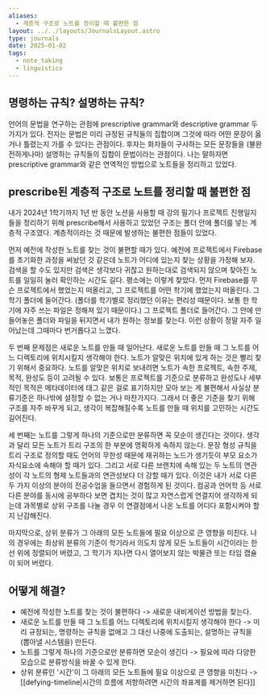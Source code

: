 ```yaml
---
aliases:
  - 계층적 구조로 노트를 정리할 때 불편한 점
layout: ../../layouts/JournalsLayout.astro
type: journals
date: 2025-01-02
tags:
  - note_taking
  - linguistics
---
```

## 명령하는 규칙? 설명하는 규칙?
언어의 문법을 연구하는 관점에 prescriptive grammar와 descriptive grammar 두 가지가 있다. 전자는 문법은 미리 규정된 규칙들의 집합이며 그것에 따라 어떤 문장이 옳거나 틀렸는지 가를 수 있다는 관점이다. 후자는 화자들이 구사하는 모든 문장들을 (불완전하게나마) 설명하는 규칙들의 집합이 문법이라는 관점이다. 나는 말하자면 prescriptive grammar와 같은 연역적인 방법으로 노트들을 정리하고 있었다.

## prescribe된 계층적 구조로 노트를 정리할 때 불편한 점
내가 2024년 1학기까지 1년 반 동안 노션을 사용할 때 강의 필기나 프로젝트 진행일지들을 정리하기 위해 prescribe해서 사용하고 있었던 구조는 폴더 안에 폴더를 넣는 계층적 구조였다. 계층적이라는 것 때문에 발생하는 불편한 점들이 있었다.

먼저 예전에 작성한 노트를 찾는 것이 불편할 때가 있다. 예전에 프로젝트에서 Firebase를 초기화한 과정을 써놨던 것 같은데 노트가 어디에 있는지 찾는 상황을 가정해 보자. 검색을 할 수도 있지만 검색은 생각보다 귀찮고 원하는대로 검색되지 않으며 찾아진 노트를 일일히 눌러 확인하는 시간도 길다. 평소에는 이렇게 찾았다. 먼저 Firebase를 무슨 프로젝트에서 했었는지 떠올리고, 그 프로젝트를 어떤 학기에 했었는지 떠올린다. 그 학기 폴더에 들어간다. (폴더를 학기별로 정리했던 이유는 편리성 때문이다. 보통 한 학기에 자주 쓰는 파일은 정해져 있기 때문이다.) 그 프로젝트 폴더로 들어간다. 그 안에 만들어놓은 폴더와 파일을 뒤지면서 내가 원하는 정보를 찾는다. 이런 상황이 정말 자주 일어났는데 그때마다 번거롭다고 느꼈다.

두 번째 문제점은 새로운 노트를 만들 때 일어난다. 새로운 노트를 만들 때 그 노트를 어느 디렉토리에 위치시킬지 생각해야 한다. 노트가 알맞은 위치에 있게 하는 것은 빨리 찾기 위해서 중요하다. 노트를 알맞은 위치로 보내려면 노트가 속한 프로젝트, 속한 주제, 목적, 완성도 등이 고려될 수 있다. 보통은 프로젝트를 기준으로 분류하고 완성도나 세부적인 목적은 메타데이터에 태그 같은 걸로 표기하지만 모아 보는 게 불편해서 사실상 분류기준은 하나밖에 설정할 수 없는 거나 마찬가지다. 그래서 더 좋은 기준을 찾기 위해 구조를 자주 바꾸게 되고, 생각이 복잡해질수록 노트를 만들 때 위치를 고민하는 시간도 길어진다.

세 번째는 노트를 그렇게 하나의 기준으로만 분류하면 꼭 모순이 생긴다는 것이다. 생각과 달리 모든 노트가 트리 구조의 한 부분에 명확하게 속하지 않는다. 문장 형성 규칙을 트리 구조로 정의할 때도 언어의 무한성 때문에 재귀하는 노드가 생기듯이 부모 요소가 자식요소에 속해야 할 때가 있다. 그리고 서로 다른 브랜치에 속해 있는 두 노트의 연관성이 각 노트의 형제 노트들과의 연관성보다 더 강할 때가 있다. 이것은 내가 서로 다른 두 가지 이상의 분야의 전공수업을 들으면서 경험하게 된 것이다. 컴공과 언어학 등 서로 다른 분야를 동시에 공부하다 보면 겹치는 것이 많고 자연스럽게 연결지어 생각하게 되는데 과목별로 상위 구조를 나눌 경우 이 연결점에서 나온 노트를 어디다 포함시켜야 할지 난감해진다.

마지막으로, 상위 분류가 그 아래의 모든 노트들에 필요 이상으로 큰 영향을 미친다. 나의 경우에는 최상위 분류의 기준이 학기라서 의도치 않게 모든 노트들이 시간이라는 한 선 위에 정렬되어 버렸고, 그 학기가 지나면 다시 열어보지 않는 박물관 또는 타임 캡슐이 되어 버렸다.

## 어떻게 해결?
- 예전에 작성한 노트를 찾는 것이 불편하다 -> 새로운 내비게이션 방법을 찾는다.
- 새로운 노트를 만들 때 그 노트를 어느 디렉토리에 위치시킬지 생각해야 한다 -> 미리 규정되는, 명령하는 규칙을 없애고 그 대신 나중에 도출되는, 설명하는 규칙을 (뽑아낼 시스템을) 만든다.
- 노트를 그렇게 하나의 기준으로만 분류하면 모순이 생긴다 -> 필요에 따라 다양한 모습으로 분류방식을 바꿀 수 있게 한다.
- 상위 분류인 '시간'이 그 아래의 모든 노트들에 필요 이상으로 큰 영향을 미친다 -> [[defying-timeline|시간의 흐름에 저항하려면 시간의 좌표계를 제거하면 된다]]